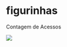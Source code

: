 # figurinhas
Contagem de Acessos

<a href="https://hits.seeyoufarm.com">
  <img src="https://hits.seeyoufarm.com/api/count/incr/badge.svg?url=https%3A%2F%2Fhotpages.github.io%2Ffigurinhas%2F&count_bg=%2379C83D&title_bg=%23555555&icon=&icon_color=%23E7E7E7&title=acessos&edge_flat=false"/>
</a>

